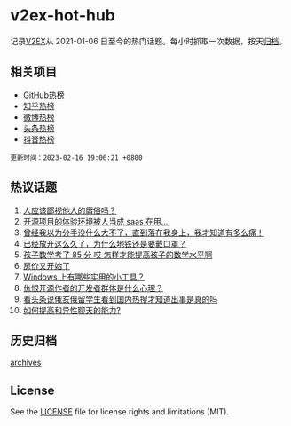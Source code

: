 # v2ex-hot-hub

 记录[V2EX](https://www.v2ex.com/)从 2021-01-06 日至今的热门话题。每小时抓取一次数据，按天[归档](archives)。
 
 ## 相关项目

- [GitHub热榜](https://github.com/lonnyzhang423/github-hot-hub)
- [知乎热榜](https://github.com/lonnyzhang423/zhihu-hot-hub)
- [微博热榜](https://github.com/lonnyzhang423/weibo-hot-hub)
- [头条热榜](https://github.com/lonnyzhang423/toutiao-hot-hub)
- [抖音热榜](https://github.com/lonnyzhang423/douyin-hot-hub)


 `更新时间：2023-02-16 19:06:21 +0800`

## 热议话题

1. [人应该鄙视他人的庸俗吗？](https://www.v2ex.com/t/916559)
1. [开源项目的体验环境被人当成 saas 在用....](https://www.v2ex.com/t/916597)
1. [曾经我以为分手没什么大不了，直到落在我身上，我才知道有多么痛！](https://www.v2ex.com/t/916502)
1. [已经放开这么久了，为什么地铁还是要戴口罩？](https://www.v2ex.com/t/916524)
1. [孩子数学考了 85 分 哎 怎样才能提高孩子的数学水平啊](https://www.v2ex.com/t/916488)
1. [房价又开始了](https://www.v2ex.com/t/916585)
1. [Windows 上有哪些实用的小工具？](https://www.v2ex.com/t/916516)
1. [仇恨开源作者的开发者群体是什么心理？](https://www.v2ex.com/t/916534)
1. [看头条说俄亥俄留学生看到国内热搜才知道出事是真的吗](https://www.v2ex.com/t/916682)
1. [如何提高和异性聊天的能力?](https://www.v2ex.com/t/916467)

## 历史归档

[archives](archives)

## License

See the [LICENSE](LICENSE) file for license rights and limitations (MIT).

